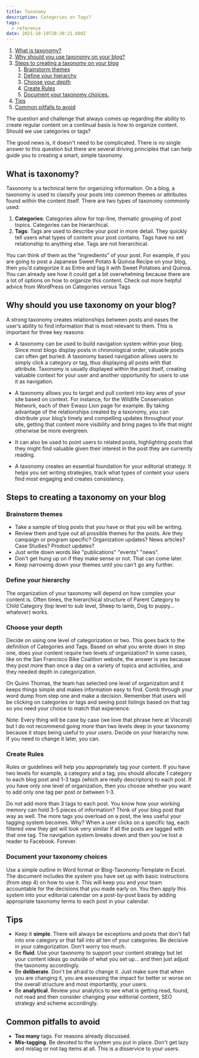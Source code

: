 ```yaml
---
title: Taxonomy
description: Categories or Tags?
tags:
  - reference
date: 2021-10-19T20:30:21.600Z
---
```


1. [What is taxonomy?](#what-is-taxonomy)
2. [Why should you use taxonomy on your blog?](#why-should-you-use-taxonomy-on-your-blog)
3. [Steps to creating a taxonomy on your blog](#steps-to-creating-a-taxonomy-on-your-blog)
   1. [Brainstorm themes](#brainstorm-themes)
   2. [Define your hierarchy](#define-your-hierarchy)
   3. [Choose your depth](#choose-your-depth)
   4. [Create Rules](#create-rules)
   5. [Document your taxonomy choices.](#document-your-taxonomy-choices)
4. [Tips](#tips)
5. [Common pitfalls to avoid](#common-pitfalls-to-avoid)

The question and challenge that always comes up regarding the ability to create regular content on a continual basis is how to organize content. Should we use categories or tags?

The good news is, it doesn't need to be complicated. There is no single answer to this question but there are several driving principles that can help guide you to creating a smart, simple taxonomy.

## What is taxonomy?

Taxonomy is a technical term for organizing information. On a blog, a taxonomy is used to classify your posts into common themes or attributes found within the content itself. There are two types of taxonomy commonly used:

1. **Categories**:
   Categories allow for top-line, thematic grouping of post topics.
   Categories can be hierarchical.
2. **Tags**:
   Tags are used to describe your post in more detail.
   They quickly tell users what types of content your post contains.
   Tags have no set relationship to anything else.
   Tags are not hierarchical.

You can think of them as the &#8220;ingredients&#8221; of your post. For example, if you are going to post a Japanese Sweet Potato &amp; Quinoa Recipe on your blog, then you&#8217;d categorize it as Entre and tag it with Sweet Potatoes and Quinoa. You can already see how it could get a bit overwhelming because there are a lot of options on how to organize this content. Check out more helpful advice from WordPress on Categories versus Tags

## Why should you use taxonomy on your blog?

A strong taxonomy creates relationships between posts and eases the user&#8217;s ability to find information that is most relevant to them. This is important for three key reasons:

- A taxonomy can be used to build navigation system within your blog.
  Since most blogs display posts in chronological order, valuable posts can often get buried. A taxonomy based navigation allows users to simply click a category or tag, thus displaying all posts with that attribute. Taxonomy is usually displayed within the post itself, creating valuable context for your user and another opportunity for users to use it as navigation.
- A taxonomy allows you to target and pull content into key ares of your site based on context.
  For instance, for the Wildlife Conservation Network, each of their Ewaso Lion page for example. By taking advantage of the relationships created by a taxonomy, you can distribute your blog&#8217;s timely and compelling updates throughout your site, getting that content more visibility and bring pages to life that might otherwise be more evergreen.

- It can also be used to point users to related posts, highlighting posts that they might find valuable given their interest in the post they are currently reading.

- A taxonomy creates an essential foundation for your editorial strategy.
  It helps you set writing strategies, track what types of content your users find most engaging and creates consistency.

## Steps to creating a taxonomy on your blog

### Brainstorm themes

- Take a sample of blog posts that you have or that you will be writing.
- Review them and type out all possible themes for the posts.
  Are they campaign or program specific? Organization updates? News articles? Case Studies? Product updates?
- Just write down words
  like "publications" "events" "news".
- Don't get hung up on if they make sense or not. That can come later.
- Keep narrowing down your themes until you can't go any further.

### Define your hierarchy

The organization of your taxonomy will depend on how complex your content is. Often times, the hierarchical structure of Parent Category to Child Category (top level to sub level, Sheep to lamb, Dog to puppy… whatever) works.

### Choose your depth

Decide on using one level of categorization or two. This goes back to the definition of Categories and Tags. Based on what you wrote down in step one, does your content require two levels of organization? In some cases, like on the San Francisco Bike Coalition website, the answer is yes because they post more than once a day on a variety of topics and activities, and they needed depth in categorization.

On Quinn Thomas, the team has selected one level of organization and it keeps things simple and makes information easy to find.
Comb through your word dump from step one and make a decision. Remember that users will be clicking on categories or tags and seeing post listings based on that tag so you need your choice to match that experience.

Note: Every thing will be case by case (we love that phrase here at Visceral) but I do not recommend going more than two levels deep in your taxonomy because it stops being useful to your users. Decide on your hierarchy now. If you need to change it later, you can.

### Create Rules

Rules or guidelines will help you appropriately tag your content. If you have two levels for example, a category and a tag, you should allocate 1 category to each blog post and 1-3 tags (which are really descriptors) to each post. If you have only one level of organization, then you choose whether you want to add only one tag per post or between 1-3.

Do not add more than 3 tags to each post. You know how your working memory can hold 3-5 pieces of information? Think of your blog post that way as well. The more tags you overload on a post, the less useful your tagging system becomes. Why? When a user clicks on a specific tag, each filtered view they get will look very similar if all the posts are tagged with that one tag. The navigation system breaks down and then you've lost a reader to Facebook. Forever.

### Document your taxonomy choices

Use a simple outline in Word format or Blog-Taxonomy-Template in Excel. The document includes the system you have set up with basic instructions (from step 4) on how to use it. This will keep you and your team accountable for the decisions that you made early on. You then apply this system into your editorial calendar on a post-by-post basis by adding appropriate taxonomy terms to each post in your calendar.

## Tips

- Keep it **simple**.
  There will always be exceptions and posts that don't fall into one category or that fall into all ten of your categories. Be decisive in your categorization. Don't worry too much.
- Be **fluid**.
  Use your taxonomy to support your content strategy but let your content ideas go outside of what you set up... and then just adjust the taxonomy accordingly.
- Be **deliberate**.
  Don't be afraid to change it. Just make sure that when you are changing it, you are assessing the impact for better or worse on the overall structure and most importantly, your users.
- Be **analytical**.
  Review your analytics to see what is getting read, found, not read and then consider changing your editorial content, SEO strategy and scheme accordingly.

## Common pitfalls to avoid

- **Too many** tags.
  For reasons already discussed.
- **Mis-tagging**.
  Be devoted to the system you put in place. Don't get lazy and mistag or not tag items at all. This is a disservice to your users.
